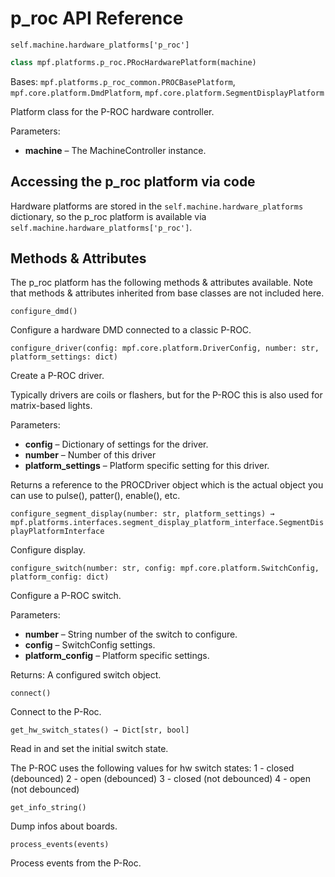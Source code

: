 # p_roc API Reference

`self.machine.hardware_platforms['p_roc']`

``` python
class mpf.platforms.p_roc.PRocHardwarePlatform(machine)
```

Bases: `mpf.platforms.p_roc_common.PROCBasePlatform`, `mpf.core.platform.DmdPlatform`, `mpf.core.platform.SegmentDisplayPlatform`

Platform class for the P-ROC hardware controller.

Parameters:

* **machine** – The MachineController instance.

## Accessing the p_roc platform via code

Hardware platforms are stored in the `self.machine.hardware_platforms` dictionary, so the p_roc platform is available via `self.machine.hardware_platforms['p_roc']`.

## Methods & Attributes

The p_roc platform has the following methods & attributes available. Note that methods & attributes inherited from base classes are not included here.

`configure_dmd()`

Configure a hardware DMD connected to a classic P-ROC.

`configure_driver(config: mpf.core.platform.DriverConfig, number: str, platform_settings: dict)`

Create a P-ROC driver.

Typically drivers are coils or flashers, but for the P-ROC this is also used for matrix-based lights.

Parameters:

* **config** – Dictionary of settings for the driver.
* **number** – Number of this driver
* **platform_settings** – Platform specific setting for this driver.

Returns a reference to the PROCDriver object which is the actual object you can use to pulse(), patter(), enable(), etc.

`configure_segment_display(number: str, platform_settings) → mpf.platforms.interfaces.segment_display_platform_interface.SegmentDisplayPlatformInterface`

Configure display.

`configure_switch(number: str, config: mpf.core.platform.SwitchConfig, platform_config: dict)`

Configure a P-ROC switch.

Parameters:

* **number** – String number of the switch to configure.
* **config** – SwitchConfig settings.
* **platform_config** – Platform specific settings.

Returns: A configured switch object.

`connect()`

Connect to the P-Roc.

`get_hw_switch_states() → Dict[str, bool]`

Read in and set the initial switch state.

The P-ROC uses the following values for hw switch states: 1 - closed (debounced) 2 - open (debounced) 3 - closed (not debounced) 4 - open (not debounced)

`get_info_string()`

Dump infos about boards.

`process_events(events)`

Process events from the P-Roc.

